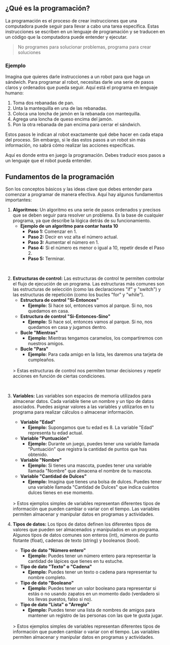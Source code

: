 ## ¿Qué es la programación?

La programación es el proceso de crear instrucciones que una computadora puede seguir para llevar a cabo una tarea específica. Estas instrucciones se escriben en un lenguaje de programación y se traducen en un código que la computadora puede entender y ejecutar.

> No programes para solucionar problemas, programa para crear soluciones

### Ejemplo

Imagina que quieres darle instrucciones a un robot para que haga un sándwich. Para programar al robot, necesitas darle una serie de pasos claros y ordenados que pueda seguir. Aquí está el programa en lenguaje humano:

1. Toma dos rebanadas de pan.
2. Unta la mantequilla en una de las rebanadas.
3. Coloca una loncha de jamón en la rebanada con mantequilla.
4. Agrega una loncha de queso encima del jamón.
5. Pon la otra rebanada de pan encima para cerrar el sándwich.

Estos pasos le indican al robot exactamente qué debe hacer en cada etapa del proceso. Sin embargo, si le das estos pasos a un robot sin más información, no sabrá cómo realizar las acciones específicas.

Aquí es donde entra en juego la programación. Debes traducir esos pasos a un lenguaje que el robot pueda entender.

## Fundamentos de la programación 

Son los conceptos básicos y las ideas clave que debes entender para comenzar a programar de manera efectiva. Aquí hay algunos fundamentos importantes:

1. **Algoritmos:** Un algoritmo es una serie de pasos ordenados y precisos que se deben seguir para resolver un problema. Es la base de cualquier programa, ya que describe la lógica detrás de su funcionamiento.
    <br />
    - **Ejemplo de un algoritmo para contar hasta 10**
        - **Paso 1:** Comenzar en 1.
        - **Paso 2:** Decir en voz alta el número actual.
        - **Paso 3:** Aumentar el número en 1.
        - **Paso 4:** Si el número es menor o igual a 10, repetir desde el Paso 2.
        - **Paso 5:** Terminar.
<br />

2. **Estructuras de control:** Las estructuras de control te permiten controlar el flujo de ejecución de un programa. Las estructuras más comunes son las estructuras de selección (como las declaraciones "if" y "switch") y las estructuras de repetición (como los bucles "for" y "while").
    <br />
    - **Estructura de control "Si-Entonces"**
        - **Ejemplo:** Si hace sol, entonces vamos al parque. Si no, nos quedamos en casa.
    - **Estructura de control "Si-Entonces-Sino"**
        - **Ejemplo:** Si hace sol, entonces vamos al parque. Si no, nos quedamos en casa y jugamos dentro.
    - **Bucle "Mientras"**
        - **Ejemplo:** Mientras tengamos caramelos, los compartiremos con nuestros amigos.
    - **Bucle "Para"**
        - **Ejemplo:** Para cada amigo en la lista, les daremos una tarjeta de cumpleaños.
    <br />
    > Estas estructuras de control nos permiten tomar decisiones y repetir acciones en función de ciertas condiciones.

<br />

3. **Variables:** Las variables son espacios de memoria utilizados para almacenar datos. Cada variable tiene un nombre y un tipo de datos asociados. Puedes asignar valores a las variables y utilizarlos en tu programa para realizar cálculos o almacenar información.
    <br />
    - **Variable "Edad"**
        - **Ejemplo:** Supongamos que tu edad es 8. La variable "Edad" representa tu edad actual.
    - **Variable "Puntuación"**
        - **Ejemplo:** Durante un juego, puedes tener una variable llamada "Puntuación" que registra la cantidad de puntos que has obtenido.
    - **Variable "Nombre"**
        - **Ejemplo:** Si tienes una mascota, puedes tener una variable llamada "Nombre" que almacena el nombre de tu mascota.
    - **Variable "Cantidad de Dulces"**
        - **Ejemplo:** Imagina que tienes una bolsa de dulces. Puedes tener una variable llamada "Cantidad de Dulces" que indica cuántos dulces tienes en ese momento.
    <br />
    > Estos ejemplos simples de variables representan diferentes tipos de información que pueden cambiar o variar con el tiempo. Las variables permiten almacenar y manipular datos en programas y actividades.

4. **Tipos de datos:** Los tipos de datos definen los diferentes tipos de valores que pueden ser almacenados y manipulados en un programa. Algunos tipos de datos comunes son enteros (int), números de punto flotante (float), cadenas de texto (string) y booleanos (bool).
    <br />
    - **Tipo de dato "Número entero"**
        - **Ejemplo:** Puedes tener un número entero para representar la cantidad de lápices que tienes en tu estuche.
    - **Tipo de dato "Texto" o "Cadena"**
        - **Ejemplo:** Puedes tener un texto o cadena para representar tu nombre completo.
    - **Tipo de dato "Booleano"**
        - **Ejemplo:** Puedes tener un valor booleano para representar si estás o no usando zapatos en un momento dado (verdadero si los llevas puestos, falso si no).
    - **Tipo de dato "Lista" o "Arreglo"**
        - **Ejemplo:** Puedes tener una lista de nombres de amigos para mantener un registro de las personas con las que te gusta jugar.
    <br />
    > Estos ejemplos simples de variables representan diferentes tipos de información que pueden cambiar o variar con el tiempo. Las variables permiten almacenar y manipular datos en programas y actividades.